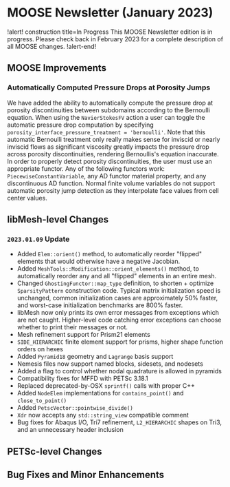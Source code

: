 # MOOSE Newsletter (January 2023)

!alert! construction title=In Progress
This MOOSE Newsletter edition is in progress. Please check back in February 2023
for a complete description of all MOOSE changes.
!alert-end!

## MOOSE Improvements

### Automatically Computed Pressure Drops at Porosity Jumps

We have added the ability to automatically compute the pressure drop at porosity
discontinuities between subdomains according to the Bernoulli equation. When
using the `NavierStokesFV` action a user can toggle the automatic pressure drop
computation by specifying `porosity_interface_pressure_treatment =
'bernoulli'`. Note that this automatic Bernoulli treatment only really makes
sense for inviscid or nearly inviscid flows as significant viscosity greatly
impacts the pressure drop across porosity discontinuities, rendering
Bernoullis's equation inaccurate. In order to properly detect porosity
discontinuities, the user must use an appropriate functor. Any of the following
functors work: `PiecewiseConstantVariable`, any AD functor material property, and
any discontinuous AD function. Normal finite volume variables do not support
automatic porosity jump detection as they interpolate face values from cell
center values.

## libMesh-level Changes

### `2023.01.09` Update

- Added `Elem::orient()` method, to automatically reorder "flipped"
  elements that would otherwise have a negative Jacobian.
- Added `MeshTools::Modification::orient_elements()` method, to
  automatically reorder any and all "flipped" elements in an entire
  mesh.
- Changed `GhostingFunctor::map_type` definition, to shorten +
  optimize `SparsityPattern` construction code.  Typical matrix
  initialization speed is unchanged, common initialization cases are
  approximately 50% faster, and worst-case initialization benchmarks
  are 800% faster.
- libMesh now only prints its own error messages from exceptions which
  are not caught.  Higher-level code catching error exceptions can
  choose whether to print their messages or not.
- Mesh refinement support for Prism21 elements
- `SIDE_HIERARCHIC` finite element support for prisms, higher shape
  function orders on hexes
- Added `Pyramid18` geometry and `Lagrange` basis support
- Nemesis files now support named blocks, sidesets, and nodesets
- Added a flag to control whether nodal quadrature is allowed in pyramids
- Compatibility fixes for MFFD with PETSc 3.18.1
- Replaced deprecated-by-OSX `sprintf()` calls with proper C++
- Added `NodeElem` implementations for `contains_point()` and
  `close_to_point()`
- Added `PetscVector::pointwise_divide()`
- `Xdr` now accepts any `std::string_view` compatible comment
- Bug fixes for Abaqus I/O, Tri7 refinement, `L2_HIERARCHIC` shapes on
  Tri3, and an unnecessary header inclusion

## PETSc-level Changes

## Bug Fixes and Minor Enhancements
